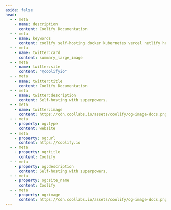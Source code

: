 ```yaml
---
aside: false
head:
  - - meta
    - name: description
      content: Coolify Documentation
  - - meta
    - name: keywords
      content: coolify self-hosting docker kubernetes vercel netlify heroku render digitalocean aws gcp azure
  - - meta
    - name: twitter:card
      content: summary_large_image
  - - meta
    - name: twitter:site
      content: "@coolifyio"
  - - meta
    - name: twitter:title
      content: Coolify Documentation
  - - meta
    - name: twitter:description
      content: Self-hosting with superpowers.
  - - meta
    - name: twitter:image
      content: https://cdn.coollabs.io/assets/coolify/og-image-docs.png
  - - meta
    - property: og:type
      content: website
  - - meta
    - property: og:url
      content: https://coolify.io
  - - meta
    - property: og:title
      content: Coolify
  - - meta
    - property: og:description
      content: Self-hosting with superpowers.
  - - meta
    - property: og:site_name
      content: Coolify
  - - meta
    - property: og:image
      content: https://cdn.coollabs.io/assets/coolify/og-image-docs.png
---
```



<script setup>
  import {DividePage} from 'vitepress-theme-api';
</script>
<style >
@import './node_modules/vitepress-theme-api/dist/style.css'
</style>
<DividePage :top=100>
<template #left>

# Deploy webhook
Deploy a resource programmatically.

## Authorization
API request requires a `Bearer` token in `Authorization` header, which could be generated from the UI, more info [here](/api/authentication).


## Query Parameters

| Name    | Type      | Description                                               |
| ------- | --------- | --------------------------------------------------------- |
| `uuid`  | `string`  | Deployable resource UUID. Could be comman separated list. |
| `tag`   | `string`  | Deployable tags. Could be comman separated list           |
| `force` | `boolean` | Deploy without cache.                                     |

</template>
<template #right>

### Request

::: code-group
```bash [by uuid]
curl -X GET \ 
  -H "Authorization: Bearer <token>" \
  https://api.coolify.io/v1/deploy?uuid=zow8w44
  
```
```bash [by tag]
curl -X GET \ 
  -H "Authorization: Bearer <token>" \
  https://api.coolify.io/v1/deploy?tag=tag1
```
:::
::: code-group
```bash [multiple uuids]
curl -X GET \ 
  -H "Authorization: Bearer <token>" \
  https://api.coolify.io/v1/deploy?uuid=zow8w44,x8wggcg
```
```bash [multiple tags]
curl -X GET \ 
  -H "Authorization: Bearer <token>" \
  https://api.coolify.io/v1/deploy?tag=tag1,tag2
```
:::

### Response (200)

::: code-group

```json [by uuid/tag]
{
  "message": [
    "Application Test1 deployment queued.",
  ],
  "details": [
    {
      "resource_uuid": "zow8w44",
      "deployment_uuid": "ncok04w"
    }
  ]
}
```
```json [multiple uuid/tag]
{
  "message": [
    "Application Test1 deployment queued.",
    "Application Test2 deployment queued.",
  ],
  "details": [
    {
      "resource_uuid": "zow8w44",
      "deployment_uuid": "ncok04w"
    },
    {
      "resource_uuid": "x8wggcg",
      "deployment_uuid": "s4ss0gs"
    }
  ]
}
```
:::

### Response (404)

::: code-group

```json
{
  "error": "No resources found.",
  "docs": "https://coolify.io/docs/api/deploy-webhook"
}
```
:::


</template>
</DividePage>
